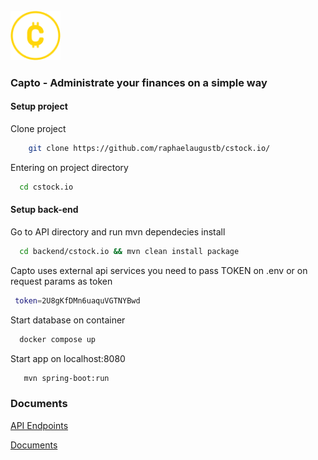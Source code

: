 <br />
<img src="documents/images/capto-logo.png" width="80"/>


### Capto - Administrate your finances on a simple way



#### Setup project
 Clone project 
```bash
    git clone https://github.com/raphaelaugustb/cstock.io/
```
Entering on project directory
  ```bash
    cd cstock.io
```
#### Setup back-end
  Go to API directory and run mvn dependecies install
  ```bash
    cd backend/cstock.io && mvn clean install package 
```
Capto uses external api services you need to pass TOKEN on .env or on request params as token
  ```bash
   token=2U8gKfDMn6uaquVGTNYBwd
```
Start database on container
  ```bash
    docker compose up
```
Start app on localhost:8080
 ```bash
    mvn spring-boot:run 
```
### Documents
[API Endpoints](https://github.com/raphaelaugustb/cstock.io/tree/main/documents/api)

[Documents](https://github.com/raphaelaugustb/cstock.io/tree/main/documents)

